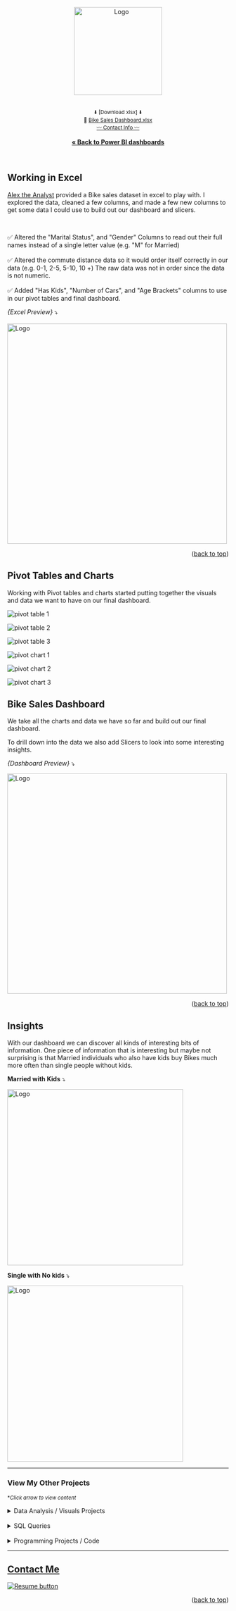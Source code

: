 <a name="readme-top"></a>
<div align="center">

<img src="https://user-images.githubusercontent.com/121735588/224469034-e50d75e8-b486-4ae5-b33d-98caca611af2.png" alt="Logo" height="200">

   <br><sup>:arrow_down: [Download xlsx] :arrow_down:</sup>
   <br> 
      <sup> :small_blue_diamond:
   <a href="https://github.com/CameronCSS/Data-Analysis/raw/main/Excel%20Projects/Bike%20Sales%20Dashboard/Bike%20Sales%20Dataset.xlsx" target="_blank">Bike Sales Dashboard.xlsx</a></sup>
 <br>
   <sub><a href="#Contact">:wavy_dash: Contact Info :wavy_dash:</a></sub>
<br>
    <br>
     <a href="https://github.com/CameronCSS/Data-Analysis/blob/main/Power-BI-Dashboards/README.md"><strong>« Back to Power BI dashboards</strong></a>
  </p>
</div>

<br>

## Working in Excel

<a href="https://www.youtube.com/@AlexTheAnalyst">Alex the Analyst</a> provided a Bike sales dataset in excel to play with.
I explored the data, cleaned a few columns, and made a few new columns to get some data I could use to build out our dashboard and slicers.

<br>

:white_check_mark: Altered the "Marital Status", and "Gender" Columns to read out their full names instead of a single letter value (e.g.  "M" for Married)
<br>
<br>
:white_check_mark: Altered the commute distance data so it would order itself correctly in our data (e.g.  0-1, 2-5, 5-10, 10 +) The raw data was not in order since the data is not numeric.
<br>
<br>
:white_check_mark: Added "Has Kids", "Number of Cars", and "Age Brackets" columns to use in our pivot tables and final dashboard.

_{Excel Preview}_ :arrow_heading_down:
<br>
<br>
<img src="https://user-images.githubusercontent.com/121735588/224469167-17c1ba54-52ac-4278-b4f2-cbb9c893232e.JPG" alt="Logo" height="500">


<p align="right">(<a href="#readme-top">back to top</a>)</p>

## Pivot Tables and Charts

Working with Pivot tables and charts started putting together the visuals and data we want to have on our final dashboard.

![pivot table 1](https://user-images.githubusercontent.com/121735588/224469649-f05c69ae-9093-4459-911f-9750452f4aca.JPG)

![pivot table 2](https://user-images.githubusercontent.com/121735588/224469651-a5a767af-c818-49ed-b0e3-79c2682d9d00.JPG)

![pivot table 3](https://user-images.githubusercontent.com/121735588/224469655-e8db974c-344a-485a-a98c-cd17a2f2e231.JPG)

![pivot chart 1](https://user-images.githubusercontent.com/121735588/224469658-e112f384-bf01-400b-bff8-5584bd26ec0d.JPG)

![pivot chart 2](https://user-images.githubusercontent.com/121735588/224469659-16f96f54-894b-4b7f-9adc-d910e7b0d361.JPG)

![pivot chart 3](https://user-images.githubusercontent.com/121735588/224469664-1dd535ed-288d-4a6c-9a3f-071e0131e38b.JPG)

## Bike Sales Dashboard

We take all the charts and data we have so far and build out our final dashboard.

To drill down into the data we also add Slicers to look into some interesting insights.

_{Dashboard Preview}_ :arrow_heading_down:

<img src="https://user-images.githubusercontent.com/121735588/224469728-939cb433-7daf-4163-a202-b379b54acda1.JPG" alt="Logo" height="500">

<p align="right">(<a href="#readme-top">back to top</a>)</p>

## Insights

With our dashboard we can discover all kinds of interesting bits of information.
One piece of information that is interesting but maybe not surprising is that Married individuals who also have kids buy Bikes much more often than single people without kids.

**Married with Kids** :arrow_heading_down:

<img src="https://user-images.githubusercontent.com/121735588/224469904-b0e075a4-abba-42c7-88ae-681f08bc3d9f.JPG" alt="Logo" height="400">

<br>

**Single with No kids** :arrow_heading_down:

<img src="https://user-images.githubusercontent.com/121735588/224469908-793ffb7b-84ac-49bb-94b6-9e17e00aa942.JPG" alt="Logo" height="400">


----
### View My Other Projects
<sub>**Click arrow to view content*</sub>

<details>
<summary>Data Analysis / Visuals Projects</summary>
<a href="https://github.com/CameronCSS/Data-Analysis/tree/main/Power-BI-Dashboards" target="new">Power BI Dashboards</a>
<br>
&nbsp; &nbsp;:arrow_right_hook: - Collection of my Power BI projects/dashboards with detailed analysis and visually appealing data.
<br>
<br>
<a href="https://cameroncss.github.io/Data-Analysis/Netflix/index.html" target="new">Netflix Movies and TV Shows</a>
<br>
&nbsp; &nbsp;:arrow_right_hook: - Built out multiple sheets to display on a single visual, and created an interactive dashboard.
<br>	
<br>
<a href="https://github.com/CameronCSS/Data-Analysis/tree/main/SLC%20civilian%20complaints" target="new">SLC civilian complaints</a>
  <br>
&nbsp; &nbsp;:arrow_right_hook: - Utilized API calls to gather data from public sources. Built a local DB to use in Power BI to uncover valuable insights.
  <br>
 </details>
 <br>

<details>
  <summary>SQL Queries</summary>
<a href="https://github.com/CameronCSS/SQL-Queries/tree/main/8%20Week%20SQL%20Challenge%20%23%201" target="new">8 Week SQL Challenge # 1</a>
<br>
&nbsp; &nbsp;:arrow_right_hook: - Explored complex queries to clean data, compute customer figures, and organize data in unusual ways.
<br>
<br>
<a href="https://github.com/CameronCSS/SQL-Queries/tree/main/Khan%20Academy%20Advanced%20SQL" target="new">Khan Academy Advanced SQL</a>
<br>
&nbsp; &nbsp;:arrow_right_hook: - Expand SQL knowledge about combining tables with JOINs and using multiple queries at once.
<br>
<br>
<a href="https://github.com/CameronCSS/SQL-Queries/tree/main/SQLbolt%20-%20SQL%20lessons" target="new">SQLbolt - SQL lessons</a>
<br>
&nbsp; &nbsp;:arrow_right_hook: - Refreshed foundational understanding of SQL and discovered context variations among SQL-powered platforms.
<br>

</details>
    
<br>
<details>
<summary>Programming Projects / Code</summary>

## Python Projects
<a href="https://github.com/CameronCSS/Programming-Languages/tree/main/Python%20Wage%20Calculator" target="new">Python Wage Calculator</a>

&nbsp; &nbsp;:arrow_right_hook: - Learned the power of Pandas and PyQt5 libraries. Also learned the importance of notating code for Bug fixing in the future.

## R* Projects
<a href="https://github.com/CameronCSS/Programming-Languages/tree/main/Comparing%20Phone%20Prices%20in%20R" target="new">Comparing Phone Prices in R</a>

&nbsp; &nbsp;:arrow_right_hook: - Explored and cleaned a cell phone price dataset found on [Kaggle](https://www.kaggle.com/datasets/rkiattisak/mobile-phone-price).

<a href="https://github.com/CameronCSS/Programming-Languages/tree/main/R-Basics" target="new">R* Basics</a>

&nbsp; &nbsp;:arrow_right_hook: - Made a full breakdown detailing the basic functions and uses of the R* programming language.

## Javascript Projects
<a href="https://github.com/CameronCSS/Programming-Languages/tree/main/Javascript" target="new">Javascript Code</a>

&nbsp; &nbsp;:arrow_right_hook: - A repo full of my Javascript code. Lots of custom stuff made to work on Carrd websites.
</details>

----

<a name="Contact"></a> 

## <a href="https://cameroncss.com/#contact">Contact Me</a>

  </table>
  <p style="margin-left: auto;">
    <a href="https://docs.google.com/document/d/1idTVL4nRGOejqW6EkpfhsD-dNQRLzmX08y5hI3TYLns/edit?usp=sharing" target="_blank" rel="noopener noreferrer">
      <img src="https://user-images.githubusercontent.com/121735588/215364205-abdfc0ac-53db-4733-8d43-b57c1bafb802.png" alt="Resume button">
    </a>
  </p>
</div>

<p align="right">(<a href="#readme-top">back to top</a>)</p>
